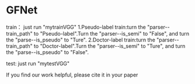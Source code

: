 # GFNet
train：
just run "mytrainVGG"
    1.Pseudo-label train:turn the "parser--train_path" to "Pseudo-label".Turn the "parser--is_semi" to "False", 
    and turn the "parse--is_pseudo" to "Ture".
    2.Doctor-label train:turn the "parser--train_path" to "Doctor-label".Turn the "parser--is_semi" to "Ture", 
    and turn the "parse--is_pseudo" to "False".    
    
test:
just run "mytestVGG"

If you find our work helpful, please cite it in your paper
